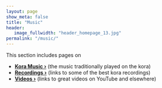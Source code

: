 ```yaml
---
layout: page
show_meta: false
title: "Music"
header:
   image_fullwidth: "header_homepage_13.jpg"
permalink: "/music/"
---
```

This section includes pages on

- **<a href="{{ site.url }}{{ site.baseurl }}/music/koramusic/">Kora Music ›</a>** (the music traditionally played on the kora) 
- **<a href="{{ site.url }}{{ site.baseurl }}/music/recordings/">Recordings ›</a>** (links to some of the best kora recordings)
- **<a href="{{ site.url }}{{ site.baseurl }}/music/videos/">Videos ›</a>** (links to great videos on YouTube and elsewhere)
